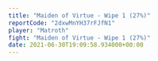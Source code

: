 ```yaml
---
title: "Maiden of Virtue - Wipe 1 (27%)"
reportCode: "2dxwMnYH37rFJfN1"
player: "Matroth"
fight: "Maiden of Virtue - Wipe 1 (27%)"
date: 2021-06-30T19:09:58.934000+00:00
---
```

